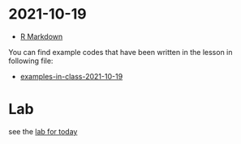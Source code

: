 # 2021-10-19

- [R Markdown](../course-content/RMarkdown.md)


You can find example codes that have been written in the lesson in following file:
 - [examples-in-class-2021-10-19](examples-in-class-2021-10-19.7z)

# Lab

see the [lab for today](Lab-2021-10-19.md)